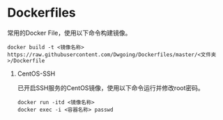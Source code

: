 # Dockerfiles

常用的Docker File，使用以下命令构建镜像。

```shell
docker build -t <镜像名称> https://raw.githubusercontent.com/Dwgoing/Dockerfiles/master/<文件夹>/Dockerfile
```

1. CentOS-SSH

   已开启SSH服务的CentOS镜像，使用以下命令运行并修改root密码。

   ```shell
   docker run -itd <镜像名称>
   docker exec -i <容器名称> passwd
   ```

